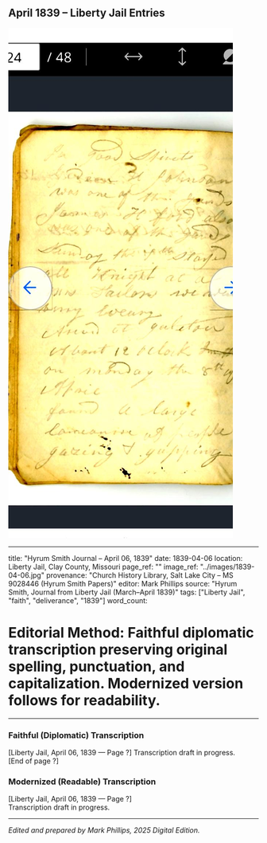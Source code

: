 ## April 1839 – Liberty Jail Entries

![Manuscript page thumbnail](../images/1839-04-06.jpg)

---
title: "Hyrum Smith Journal – April 06, 1839"
date: 1839-04-06
location: Liberty Jail, Clay County, Missouri
page_ref: ""
image_ref: "../images/1839-04-06.jpg"
provenance: "Church History Library, Salt Lake City – MS 9028446 (Hyrum Smith Papers)"
editor: Mark Phillips
source: "Hyrum Smith, Journal from Liberty Jail (March–April 1839)"
tags: ["Liberty Jail", "faith", "deliverance", "1839"]
word_count:
# Editorial Method: Faithful diplomatic transcription preserving original spelling, punctuation, and capitalization. Modernized version follows for readability.
---

### Faithful (Diplomatic) Transcription
[Liberty Jail, April 06, 1839 — Page ?]
Transcription draft in progress.  
[End of page ?]

### Modernized (Readable) Transcription
[Liberty Jail, April 06, 1839 — Page ?]  
Transcription draft in progress.

---
*Edited and prepared by Mark Phillips, 2025 Digital Edition.*
